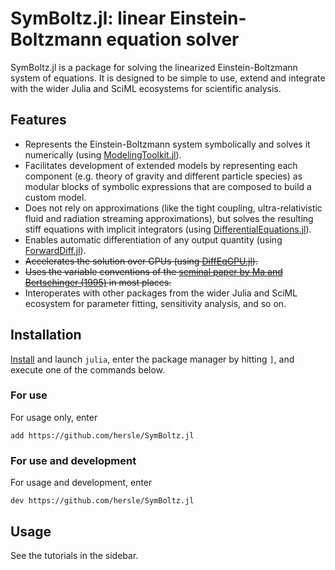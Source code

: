 # SymBoltz.jl: linear Einstein-Boltzmann equation solver

SymBoltz.jl is a package for solving the linearized Einstein-Boltzmann system of equations. It is designed to be simple to use, extend and integrate with the wider Julia and SciML ecosystems for scientific analysis.

## Features

- Represents the Einstein-Boltzmann system symbolically and solves it numerically (using [ModelingToolkit.jl](https://docs.sciml.ai/ModelingToolkit)).
- Facilitates development of extended models by representing each component (e.g. theory of gravity and different particle species) as modular blocks of symbolic expressions that are composed to build a custom model.
- Does not rely on approximations (like the tight coupling, ultra-relativistic fluid and radiation streaming approximations), but solves the resulting stiff equations with implicit integrators (using [DifferentialEquations.jl](https://docs.sciml.ai/DiffEqDocs)).
- Enables automatic differentiation of any output quantity (using [ForwardDiff.jl](https://juliadiff.org/ForwardDiff.jl)).
- ~~Accelerates the solution over GPUs (using [DiffEqGPU.jl](https://docs.sciml.ai/DiffEqGPU)).~~
- ~~Uses the variable conventions of the [seminal paper by Ma and Bertschinger (1995)](https://arxiv.org/abs/astro-ph/9506072) in most places.~~
- Interoperates with other packages from the wider Julia and SciML ecosystem for parameter fitting, sensitivity analysis, and so on.

## Installation

[Install](https://julialang.org/downloads/) and launch `julia`, enter the package manager by hitting `]`, and execute one of the commands below.

### For use

For usage only, enter
```
add https://github.com/hersle/SymBoltz.jl
```

### For use and development

For usage and development, enter
```
dev https://github.com/hersle/SymBoltz.jl
```

## Usage

See the tutorials in the sidebar.

